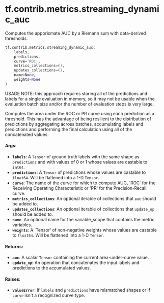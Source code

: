 <div itemscope itemtype="http://developers.google.com/ReferenceObject">
<meta itemprop="name" content="tf.contrib.metrics.streaming_dynamic_auc" />
<meta itemprop="path" content="Stable" />
</div>

# tf.contrib.metrics.streaming_dynamic_auc

Computes the apporixmate AUC by a Riemann sum with data-derived thresholds.

``` python
tf.contrib.metrics.streaming_dynamic_auc(
    labels,
    predictions,
    curve='ROC',
    metrics_collections=(),
    updates_collections=(),
    name=None,
    weights=None
)
```

<!-- Placeholder for "Used in" -->

USAGE NOTE: this approach requires storing all of the predictions and labels
for a single evaluation in memory, so it may not be usable when the evaluation
batch size and/or the number of evaluation steps is very large.

Computes the area under the ROC or PR curve using each prediction as a
threshold. This has the advantage of being resilient to the distribution of
predictions by aggregating across batches, accumulating labels and predictions
and performing the final calculation using all of the concatenated values.

#### Args:


* <b>`labels`</b>:  A `Tensor` of ground truth labels with the same shape as 
  `predictions` and with values of 0 or 1 whose values are castable to
  `int64`.
* <b>`predictions`</b>: A `Tensor` of predictions whose values are castable to
  `float64`. Will be flattened into a 1-D `Tensor`.
* <b>`curve`</b>: The name of the curve for which to compute AUC, 'ROC' for the
  Receiving Operating Characteristic or 'PR' for the Precision-Recall curve.
* <b>`metrics_collections`</b>: An optional iterable of collections that `auc` should
  be added to.
* <b>`updates_collections`</b>: An optional iterable of collections that `update_op`
  should be added to.
* <b>`name`</b>: An optional name for the variable_scope that contains the metric
  variables.
* <b>`weights`</b>: A 'Tensor' of non-negative weights whose values are castable to
  `float64`. Will be flattened into a 1-D `Tensor`.


#### Returns:


* <b>`auc`</b>: A scalar `Tensor` containing the current area-under-curve value.
* <b>`update_op`</b>: An operation that concatenates the input labels and predictions
  to the accumulated values.


#### Raises:


* <b>`ValueError`</b>: If `labels` and `predictions` have mismatched shapes or if
  `curve` isn't a recognized curve type.